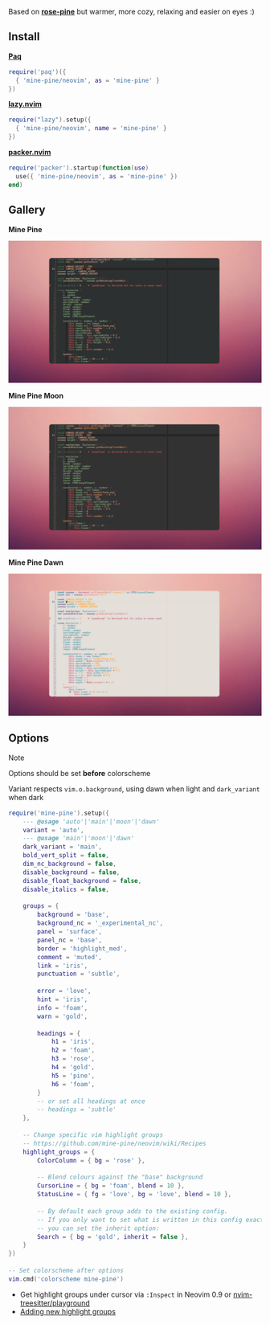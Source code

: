 Based on **[rose-pine](https://github.com/rose-pine/neovim)** but warmer, more cozy, relaxing and easier on eyes :)

## Install

**[Paq](https://github.com/savq/paq-nvim)**

```lua
require('paq')({
  { 'mine-pine/neovim', as = 'mine-pine' }
})
```

**[lazy.nvim](https://github.com/folke/lazy.nvim)**

```lua
require("lazy").setup({
  { 'mine-pine/neovim', name = 'mine-pine' }
})
```

**[packer.nvim](https://github.com/wbthomason/packer.nvim)**

```lua
require('packer').startup(function(use)
  use({ 'mine-pine/neovim', as = 'mine-pine' })
end)
```

## Gallery

**Mine Pine**

![Mine Pine with Neovim](mine-pine-main.png)

**Mine Pine Moon**

![Mine Pine Moon with Neovim](mine-pine-moon.png)

**Mine Pine Dawn**

![Mine Pine Dawn with Neovim](mine-pine-dawn.png)

## Options

> [!NOTE]
> Options should be set **before** colorscheme

Variant respects `vim.o.background`, using dawn when light and `dark_variant` when dark

```lua
require('mine-pine').setup({
	--- @usage 'auto'|'main'|'moon'|'dawn'
	variant = 'auto',
	--- @usage 'main'|'moon'|'dawn'
	dark_variant = 'main',
	bold_vert_split = false,
	dim_nc_background = false,
	disable_background = false,
	disable_float_background = false,
	disable_italics = false,

	groups = {
		background = 'base',
		background_nc = '_experimental_nc',
		panel = 'surface',
		panel_nc = 'base',
		border = 'highlight_med',
		comment = 'muted',
		link = 'iris',
		punctuation = 'subtle',

		error = 'love',
		hint = 'iris',
		info = 'foam',
		warn = 'gold',

		headings = {
			h1 = 'iris',
			h2 = 'foam',
			h3 = 'rose',
			h4 = 'gold',
			h5 = 'pine',
			h6 = 'foam',
		}
		-- or set all headings at once
		-- headings = 'subtle'
	},

	-- Change specific vim highlight groups
	-- https://github.com/mine-pine/neovim/wiki/Recipes
	highlight_groups = {
		ColorColumn = { bg = 'rose' },

		-- Blend colours against the "base" background
		CursorLine = { bg = 'foam', blend = 10 },
		StatusLine = { fg = 'love', bg = 'love', blend = 10 },

		-- By default each group adds to the existing config.
		-- If you only want to set what is written in this config exactly,
		-- you can set the inherit option:
		Search = { bg = 'gold', inherit = false },
	}
})

-- Set colorscheme after options
vim.cmd('colorscheme mine-pine')
```

- Get highlight groups under cursor via `:Inspect` in Neovim 0.9 or [nvim-treesitter/playground](https://github.com/nvim-treesitter/playground#show-treesitter-and-syntax-highlight-groups-under-the-cursor)
- [Adding new highlight groups](https://github.com/mine-pine/neovim/issues/6#issuecomment-962466323)
